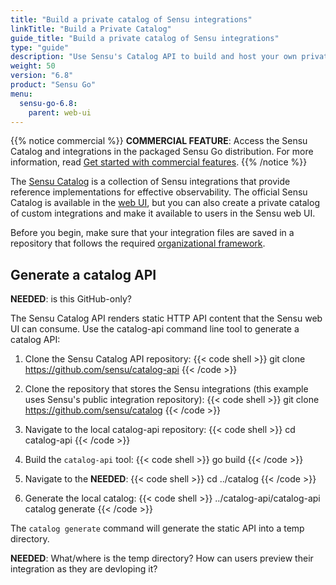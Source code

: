 ```yaml
---
title: "Build a private catalog of Sensu integrations"
linkTitle: "Build a Private Catalog"
guide_title: "Build a private catalog of Sensu integrations"
type: "guide"
description: "Use Sensu's Catalog API to build and host your own private catalog of Sensu integrations."
weight: 50
version: "6.8"
product: "Sensu Go"
menu: 
  sensu-go-6.8:
    parent: web-ui
---
```


{{% notice commercial %}}
**COMMERCIAL FEATURE**: Access the Sensu Catalog and integrations in the packaged Sensu Go distribution.
For more information, read [Get started with commercial features](../../commercial/).
{{% /notice %}}

The [Sensu Catalog][1] is a collection of Sensu integrations that provide reference implementations for effective observability.
The official Sensu Catalog is available in the [web UI][2], but you can also create a private catalog of custom integrations and make it available to users in the Sensu web UI.

Before you begin, make sure that your integration files are saved in a repository that follows the required [organizational framework][3].

## Generate a catalog API

**NEEDED**: is this GitHub-only?

The Sensu Catalog API renders static HTTP API content that the Sensu web UI can consume.
Use the catalog-api command line tool to generate a catalog API:

1. Clone the Sensu Catalog API repository:
{{< code shell >}}
git clone https://github.com/sensu/catalog-api
{{< /code >}}

2. Clone the repository that stores the Sensu integrations (this example uses Sensu's public integration repository):
{{< code shell >}}
git clone https://github.com/sensu/catalog
{{< /code >}}

3. Navigate to the local catalog-api repository:
{{< code shell >}}
cd catalog-api
{{< /code >}}

4. Build the `catalog-api` tool:
{{< code shell >}}
go build
{{< /code >}}

5. Navigate to the **NEEDED**:
{{< code shell >}}
cd ../catalog
{{< /code >}}

6. Generate the local catalog:
{{< code shell >}}
../catalog-api/catalog-api catalog generate
{{< /code >}}

The `catalog generate` command will generate the static API into a temp directory.

**NEEDED**: What/where is the temp directory? How can users preview their integration as they are devloping it?




[1]: ../sensu-catalog/
[2]: ../
[3]: ../catalog-reference/#catalog-repository-example
